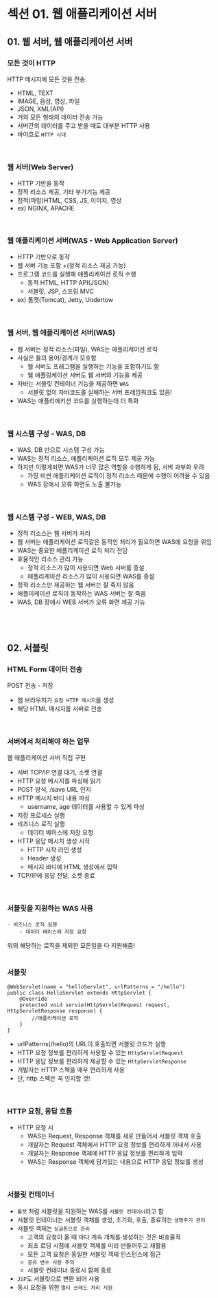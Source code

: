 # 섹션 01. 웹 애플리케이션 서버
## 01. 웹 서버, 웹 애플리케이션 서버
### 모든 것이 HTTP
 HTTP 메시지에 모든 것을 전송
- HTML, TEXT
- IMAGE, 음성, 영상, 파일
- JSON, XML(API)
- 거의 모든 형태의 데이터 전송 가능
- 서버간의 데이터를 주고 받을 때도 대부분 HTTP 사용
- 바야흐로 `HTTP 시대`  
<br/>

### 웹 서버(Web Server)
- HTTP 기반을 동작
- 정적 리소스 제공, 기타 부가기능 제공
- 정적(파일)HTML, CSS,  JS, 이미지, 영상
- ex) NGINX, APACHE  
<br/>

### 웹 애플리케이션 서버(WAS - Web Application Server)
- HTTP 기반으로 동작
- 웹 서버 기능 포함 +(정적 리소스 제공 가능)
- 프로그램 코드를 실행해 애플리케이션 로직 수행
	- 동적 HTML, HTTP API(JSON)
	- 서블릿, JSP, 스프링 MVC
- ex) 톰캣(Tomcat), Jetty, Undertow  
<br/>

### 웹 서버, 웹 애플리케이션 서버(WAS)
- 웹 서버는 정적 리소스(파일), WAS는 애플리케이션 로직
- 사실은 둘의 용어/경계가 모호함
	- 웹 서버도 프래그램을 실행하는 기능을 포함하기도 함
	- 웹 애플링케이션 서버도 웹 서버의 기능을 제공
- 자바는 서블릿 컨테이너 기능을 제공하면 `WAS`
	- 서블릿 없이 자바코드를 실해하는 서버 프레임워크도 있음!
- WAS는 애플리에키션 코드를 실행하는데 더 특화  
<br/>

### 웹 시스템 구성 - WAS, DB
- WAS, DB 만으로 시스템 구성 가능
- WAS는 정적 리소스, 애플리케이션 로직 모두 제공 가능
- 하지만 이렇게되면 WAS가 너무 많은 역할을 수행하게 됨, 서버 과부화 우려
	- 가장 비싼 애플리케이션 로직이 정적 리소스 때문에 수행이 어려울 수 있음
	- WAS 장애시 오류 화면도 노출 불가능  
<br/>

### 웹 시스템 구성 - WEB, WAS, DB
- 정적 리소스는 웹 서버가 처리
- 웹 서버는 애플리케이션 로직같은 동적인 처리가 필요하면 WAS에 요청을 위임
- WAS는 중요한 애플리케이션 로직 처리 전담
- 효율적인 리소스 관리 가능
	- 정적 리소스가 많이 사용되면 Web 서버를 증설
	- 애플리케이션 리소스가 많이 사용되면 WAS를 증설
- 정적 리소스만 제공하는 웹 서버는 잘 죽지 않음
- 애플이케이션 로직이 동작하는 WAS 서버는 잘 죽음
- WAS, DB 장애시 WEB 서버가 오류 화면 제공 가능  
<br/><br/><br/>

## 02. 서블릿
### HTML Form 데이터 전송
POST 전송 - 저장
- 웹 브라우저가 `요청 HTTP 메시지`를 생성
- 해당 HTML 메시지를 서버로 전송  
<br/>

### 서버에서 처리해야 하는 업무
웹 애플리케이션 서버 직접 구현
- 서버 TCP/IP 연결 대기, 소켓 연결
- HTTP 요청 메시지를 파싱해 읽기
- POST 방식, /save URL 인지
- HTTP 메시지 바디 내용 파싱
	- username, age 데이터를 사용할 수 있게 파싱
- 저장 프로세스 실행
- 비즈니스 로직 실행
	- 데이터 베이스에 저장 요청
- HTTP 응답 메시지 생성 시작
	- HTTP 시작 라인 생성
	- Header 생성
	- 메시지 바디에 HTML 생성에서 입력
- TCP/IP에 응답 전달, 소켓 종료  
<br/>

### 서블릿을 지원하는 WAS 사용
```
- 비즈니스 로직 실행
	- 데이터 베이스에 저장 요청
```
위의 해당하는 로직을 제외한 모든일을 다 지원해줌!  
<br/>

### 서블릿
```
@WebServlet(name = "helloServlet", urlPatterns = "/hello")
public class HelloServlet extends HttpServlet {
	@Override
	protected void servie(HttpServletRequest request, HttpServletResponse response) {
		//애플리케이션 로직
	}
}
```
- urlPatterns(/hello)의 URL이 호출되면 서블릿 코드가 실행
- HTTP 요청 정보를 편리하게 사용할 수 있는 `HttpServletRequest`
- HTTP 응답 정보를 편리하게 제공할 수 있는 `HttpServletResponse`
- 개발자는 HTTP 스펙을 매우 편리하게 사용
- 단, http 스펙은 꼭 인지할 것!  
<br/>

### HTTP 요청, 응답 흐름
- HTTP 요청 시
	- WAS는 Request, Response 객체를 새로 만들어서 서블릿 객체 호출
	- 개발자는 Request 객체에서 HTTP 요청 정보를 편리하게 꺼내서 사용
	- 개발자는 Response 객체에 HTTP 응답 정보를 편리하게 입력
	- WAS는 Response 객체에 담겨있는 내용으로 HTTP 응답 정보를 생성  
<br/>

### 서블릿 컨테이너
- `톰캣` 처럼 서블릿을 지원하는 WAS를 `서블릿 컨테이너`라고 함
- 서블릿 컨테이너는 서블릿 객체를 생성, 초기화, 호출, 종료하는 `생명주기 관리`
- 서블릿 객체는 `싱글톤으로 관리`
	- 고객의 요청이 올 때 마다 계속 개체를 생성하는 것은 비효율적
	- 최초 로딩 시점에 서블릿 객체를 미리 만들어두고 재활용
	- 모든 고객 요청은 동일한 서블릿 객체 인스턴스에 접근
	- `공유 변수 사용 주의`
	- 서블릿 컨테이너 종료시 함께 종료
- `JSP`도 서블릿으로 변환 되어 사용
- 동시 요청을 위한 `멀티 쓰레드 처리 지원`